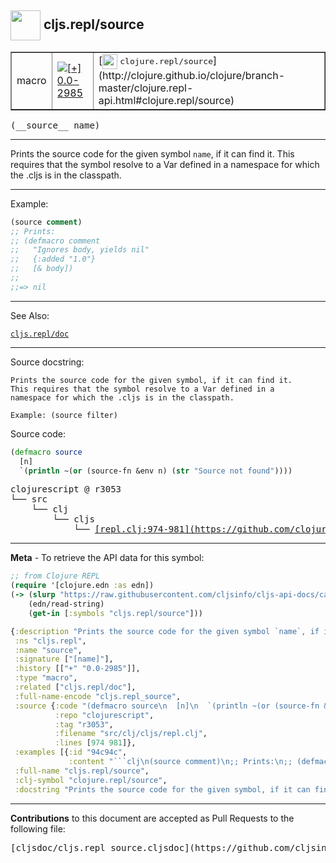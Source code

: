 ## <img width="48px" valign="middle" src="http://i.imgur.com/Hi20huC.png"> cljs.repl/source

 <table border="1">
<tr>

<td>macro</td>
<td><a href="https://github.com/cljsinfo/cljs-api-docs/tree/0.0-2985"><img valign="middle" alt="[+] 0.0-2985" src="https://img.shields.io/badge/+-0.0--2985-lightgrey.svg"></a> </td>
<td>
[<img height="24px" valign="middle" src="http://i.imgur.com/1GjPKvB.png"> <samp>clojure.repl/source</samp>](http://clojure.github.io/clojure/branch-master/clojure.repl-api.html#clojure.repl/source)
</td>
</tr>
</table>

 <samp>
(__source__ name)<br>
</samp>

---

Prints the source code for the given symbol `name`, if it can find it.  This
requires that the symbol resolve to a Var defined in a namespace for which the
.cljs is in the classpath.

---

Example:

```clj
(source comment)
;; Prints:
;; (defmacro comment
;;   "Ignores body, yields nil"
;;   {:added "1.0"}
;;   [& body])
;;
;;=> nil
```

---

See Also:

[`cljs.repl/doc`](cljs.repl_doc.md)<br>

---

Source docstring:

```
Prints the source code for the given symbol, if it can find it.
This requires that the symbol resolve to a Var defined in a
namespace for which the .cljs is in the classpath.

Example: (source filter)
```

Source code:

```clj
(defmacro source
  [n]
  `(println ~(or (source-fn &env n) (str "Source not found"))))
```

 <pre>
clojurescript @ r3053
└── src
    └── clj
        └── cljs
            └── <ins>[repl.clj:974-981](https://github.com/clojure/clojurescript/blob/r3053/src/clj/cljs/repl.clj#L974-L981)</ins>
</pre>


---

__Meta__ - To retrieve the API data for this symbol:

```clj
;; from Clojure REPL
(require '[clojure.edn :as edn])
(-> (slurp "https://raw.githubusercontent.com/cljsinfo/cljs-api-docs/catalog/cljs-api.edn")
    (edn/read-string)
    (get-in [:symbols "cljs.repl/source"]))
```

```clj
{:description "Prints the source code for the given symbol `name`, if it can find it.  This\nrequires that the symbol resolve to a Var defined in a namespace for which the\n.cljs is in the classpath.",
 :ns "cljs.repl",
 :name "source",
 :signature ["[name]"],
 :history [["+" "0.0-2985"]],
 :type "macro",
 :related ["cljs.repl/doc"],
 :full-name-encode "cljs.repl_source",
 :source {:code "(defmacro source\n  [n]\n  `(println ~(or (source-fn &env n) (str \"Source not found\"))))",
          :repo "clojurescript",
          :tag "r3053",
          :filename "src/clj/cljs/repl.clj",
          :lines [974 981]},
 :examples [{:id "94c94c",
             :content "```clj\n(source comment)\n;; Prints:\n;; (defmacro comment\n;;   \"Ignores body, yields nil\"\n;;   {:added \"1.0\"}\n;;   [& body])\n;;\n;;=> nil\n```"}],
 :full-name "cljs.repl/source",
 :clj-symbol "clojure.repl/source",
 :docstring "Prints the source code for the given symbol, if it can find it.\nThis requires that the symbol resolve to a Var defined in a\nnamespace for which the .cljs is in the classpath.\n\nExample: (source filter)"}

```

---

__Contributions__ to this document are accepted as Pull Requests to the following file:

 <pre>
[cljsdoc/cljs.repl_source.cljsdoc](https://github.com/cljsinfo/cljs-api-docs/blob/master/cljsdoc/cljs.repl_source.cljsdoc)
</pre>

